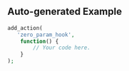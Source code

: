 ## Auto-generated Example

```php
add_action(
   'zero_param_hook',
    function() {
        // Your code here.
    }
);
```

